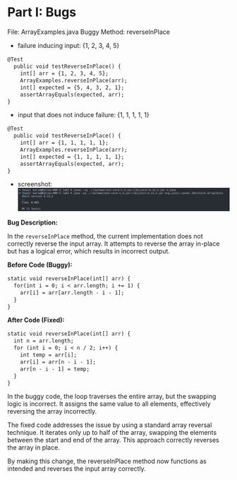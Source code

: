 # Part I: Bugs
File: ArrayExamples.java
Buggy Method: reverseInPlace

- failure inducing input: {1, 2, 3, 4, 5}
```
@Test
  public void testReverseInPlace() {
    int[] arr = {1, 2, 3, 4, 5};
    ArrayExamples.reverseInPlace(arr);
    int[] expected = {5, 4, 3, 2, 1};
    assertArrayEquals(expected, arr);
}
```

- input that does not induce failure: {1, 1, 1, 1, 1}
```
@Test
  public void testReverseInPlace() {
    int[] arr = {1, 1, 1, 1, 1};
    ArrayExamples.reverseInPlace(arr);
    int[] expected = {1, 1, 1, 1, 1};
    assertArrayEquals(expected, arr);
}
```

- screenshot:
![Image](symptom.png)

**Bug Description:**

In the `reverseInPlace` method, the current implementation does not correctly reverse the input array. It attempts to reverse the array in-place but has a logical error, which results in incorrect output.

**Before Code (Buggy):**
```
static void reverseInPlace(int[] arr) {
  for(int i = 0; i < arr.length; i += 1) {
    arr[i] = arr[arr.length - i - 1];
  }
}
```

**After Code (Fixed):**
```
static void reverseInPlace(int[] arr) {
  int n = arr.length;
  for (int i = 0; i < n / 2; i++) {
    int temp = arr[i];
    arr[i] = arr[n - i - 1];
    arr[n - i - 1] = temp;
  }
}
```

In the buggy code, the loop traverses the entire array, but the swapping logic is incorrect. It assigns the same value to all elements, effectively reversing the array incorrectly.

The fixed code addresses the issue by using a standard array reversal technique. It iterates only up to half of the array, swapping the elements between the start and end of the array. This approach correctly reverses the array in place.

By making this change, the reverseInPlace method now functions as intended and reverses the input array correctly.



